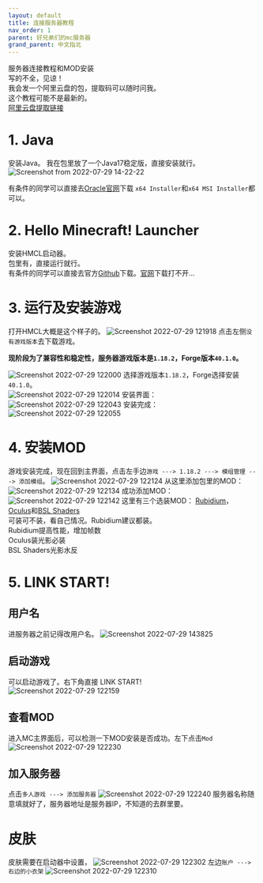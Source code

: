 ```yaml
---
layout: default
title: 连接服务器教程
nav_order: 1
parent: 好兄弟们的mc服务器
grand_parent: 中文指北
---
```

服务器连接教程和MOD安装 \
写的不全，见谅！ \
我会发一个阿里云盘的包，提取码可以随时问我。 \
这个教程可能不是最新的。 \
[阿里云盘提取链接](https://www.aliyundrive.com/s/kKnpNfQhBth)

# 1. Java
安装Java。
我在包里放了一个Java17稳定版，直接安装就行。![Screenshot from 2022-07-29 14-22-22](https://user-images.githubusercontent.com/31970387/181821333-d1f7e2a7-0855-4088-82b1-9ea4e2fe0bf9.png)

有条件的同学可以直接去[Oracle官网](https://www.oracle.com/java/technologies/downloads/#java17)下载
`x64 Installer`和`x64 MSI Installer`都可以。

# 2. Hello Minecraft! Launcher
安装HMCL启动器。 \
包里有，直接运行就行。 \
有条件的同学可以直接去官方[Github](https://github.com/huanghongxun/HMCL)下载。[官网](https://hmcl.huangyuhui.net/)下载打不开... 

# 3. 运行及安装游戏
打开HMCL大概是这个样子的。
![Screenshot 2022-07-29 121918](https://user-images.githubusercontent.com/31970387/181821626-258e647b-81ae-4edc-8d78-1e578651ccf7.png)
点击左侧`没有游戏版本`去下载游戏。

**现阶段为了兼容性和稳定性，服务器游戏版本是`1.18.2`，Forge版本`40.1.0`。**

![Screenshot 2022-07-29 122000](https://user-images.githubusercontent.com/31970387/181821810-a795d415-f756-418b-9c7c-c633dcc02be1.png)
选择游戏版本`1.18.2`，Forge选择安装`40.1.0`。\
![Screenshot 2022-07-29 122014](https://user-images.githubusercontent.com/31970387/181821829-c2496f52-5bb3-4e3c-9306-a0fe70321ca3.png)
安装界面：
![Screenshot 2022-07-29 122043](https://user-images.githubusercontent.com/31970387/181821726-3e85900c-f0d5-43d8-a42b-a8842bc7873b.png)
安装完成：
![Screenshot 2022-07-29 122055](https://user-images.githubusercontent.com/31970387/181821857-eb4efcc0-531b-4ee6-aefc-7670e1cdd5d7.png)

# 4. 安装MOD
游戏安装完成，现在回到主界面，点击左手边`游戏 ---> 1.18.2 ---> 模组管理 ---> 添加模组`。
![Screenshot 2022-07-29 122124](https://user-images.githubusercontent.com/31970387/181821893-5f9d44fc-7892-41fe-99d3-305581801d23.png)
从这里添加包里的MOD：
![Screenshot 2022-07-29 122134](https://user-images.githubusercontent.com/31970387/181825525-9461b4c5-5c02-4a53-87ad-cf75cee911e9.png)
成功添加MOD：
![Screenshot 2022-07-29 122142](https://user-images.githubusercontent.com/31970387/181821944-4c9bb444-1b42-4a7a-a68a-e1cff45edb2c.png)
这里有三个选装MOD：
[Rubidium](https://www.curseforge.com/minecraft/mc-mods/rubidium)， [Oculus](https://www.curseforge.com/minecraft/mc-mods/oculus)和[BSL Shaders](https://www.curseforge.com/minecraft/customization/bsl-shaders) \
可装可不装，看自己情况。Rubidium建议都装。 \
Rubidium提高性能，增加帧数 \
Oculus装光影必装 \
BSL Shaders光影水反

# 5. LINK START! 
## 用户名
进服务器之前记得改用户名。
![Screenshot 2022-07-29 143825](https://user-images.githubusercontent.com/31970387/181826050-5a35a735-6223-4670-9d11-bc2478e2d001.png)
## 启动游戏
可以启动游戏了。右下角直接 LINK START!  \
![Screenshot 2022-07-29 122159](https://user-images.githubusercontent.com/31970387/181822196-08042e47-9afd-4879-9330-0e7fddcf3d73.png)
## 查看MOD
进入MC主界面后，可以检测一下MOD安装是否成功。左下点击`Mod`
![Screenshot 2022-07-29 122230](https://user-images.githubusercontent.com/31970387/181822218-0bb07919-0dc7-40e1-9865-a612971bd004.png)
## 加入服务器
点击`多人游戏 ---> 添加服务器`
![Screenshot 2022-07-29 122240](https://user-images.githubusercontent.com/31970387/181822241-a1742182-4304-44d9-878e-16f50c3f8c16.png)
服务器名称随意填就好了，服务器地址是服务器IP，不知道的去群里要。
# 皮肤
皮肤需要在启动器中设置，
![Screenshot 2022-07-29 122302](https://user-images.githubusercontent.com/31970387/181822270-b5f190d4-e5af-4284-a5e8-76d9dd98dac9.png)
左边`账户 ---> 右边的小衣架`
![Screenshot 2022-07-29 122310](https://user-images.githubusercontent.com/31970387/181822297-062c905b-eafa-42f5-bb66-826304308457.png)

